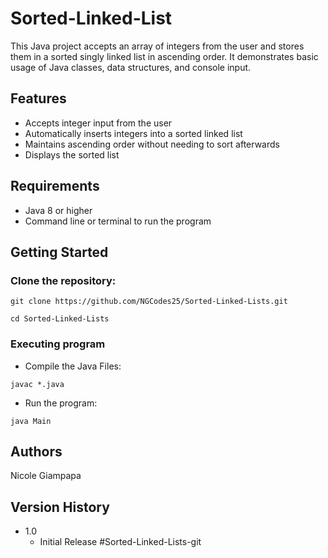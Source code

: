 # Sorted-Linked-List

This Java project accepts an array of integers from the user and stores them in a sorted singly linked list in ascending order. It demonstrates basic usage of Java classes, data structures, and console input.

## Features

- Accepts integer input from the user
- Automatically inserts integers into a sorted linked list
- Maintains ascending order without needing to sort afterwards
- Displays the sorted list

## Requirements

- Java 8 or higher
- Command line or terminal to run the program

## Getting Started

### Clone the repository:
```
git clone https://github.com/NGCodes25/Sorted-Linked-Lists.git
```
```
cd Sorted-Linked-Lists
```

### Executing program

* Compile the Java Files:
```
javac *.java
```

* Run the program:
```
java Main
```


## Authors

Nicole Giampapa

## Version History
* 1.0
    * Initial Release
# S o r t e d - L i n k e d - L i s t s - g i t  
 